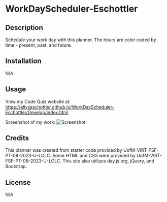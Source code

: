 # WorkDayScheduler-Eschottler


## Description
Schedule your work day with this planner.  The hours are color coded by time - present, past, and future.



## Installation

N/A

## Usage

View my Code Quiz website at: https://ellysaschottler.github.io/WorkDayScheduler-Eschottler/Develop/index.html


Screenshot of my work: ![Screenshot](WorkDayScheduler-Eschottler/assets/WorkDayScheduler.png)

## Credits

This planner was created from starter code provided by UofM-VIRT-FSF-PT-08-2023-U-LOLC. Some HTML and CSS were provided by UofM-VIRT-FSF-PT-08-2023-U-LOLC.  This site also utilizes day.js.org, jQuery, and Bootstrap.

## License

N/A